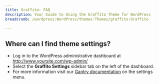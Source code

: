 ```yaml
---
title: Graffito: FAQ
description: Your Guide to Using the Graffito Theme for WordPress
breadcrumb: /wordpress:WordPress/themes:Themes/graffito:Graffito

---
```


Where can I find theme settings?
-----
* Log in to the WordPress administrative dashboard at http://www.yoursite.com/wp-admin/
* Select the **Graffito Settings** sidebar tab on the left of the dashboard.
* For more information visit our [Gantry documentation][gantry] on the settings menu.



[gantry]: http://gantry-framework.org/documentation/wordpress/configure/